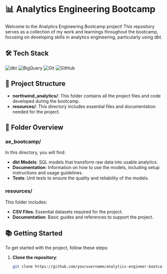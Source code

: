 # 📊 Analytics Engineering Bootcamp

Welcome to the Analytics Engineering Bootcamp project! This repository serves as a collection of my work and learnings throughout the bootcamp, focusing on developing skills in analytics engineering, particularly using dbt.

## 🛠️ Tech Stack

![dbt](https://img.shields.io/badge/dbt-FF694B?logo=dbt&logoColor=white&style=flat-square)
![BigQuery](https://img.shields.io/badge/BigQuery-4285F4?logo=googlebigquery&logoColor=white&style=flat-square)
![Git](https://img.shields.io/badge/Git-F05032?logo=git&logoColor=white&style=flat-square)
![GitHub](https://img.shields.io/badge/GitHub-181717?logo=github&style=flat-square)

## 🚀 Project Structure

- **northwind_analytics/**: This folder contains all the project files and code developed during the bootcamp.
- **resources/**: This directory includes essential files and documentation needed for the project.

## 📁 Folder Overview

### ae_bootcamp/

In this directory, you will find:

- **dbt Models**: SQL models that transform raw data into usable analytics.
- **Documentation**: Information on how to use the models, including setup instructions and usage guidelines.
- **Tests**: Unit tests to ensure the quality and reliability of the models.

### resources/

This folder includes:

- **CSV Files**: Essential datasets required for the project.
- **Documentation**: Basic guides and references to support the project.

## 📚 Getting Started

To get started with the project, follow these steps:

1. **Clone the repository**:
   ```bash
   git clone https://github.com/yourusername/analytics-engineer-bootcamp.git
